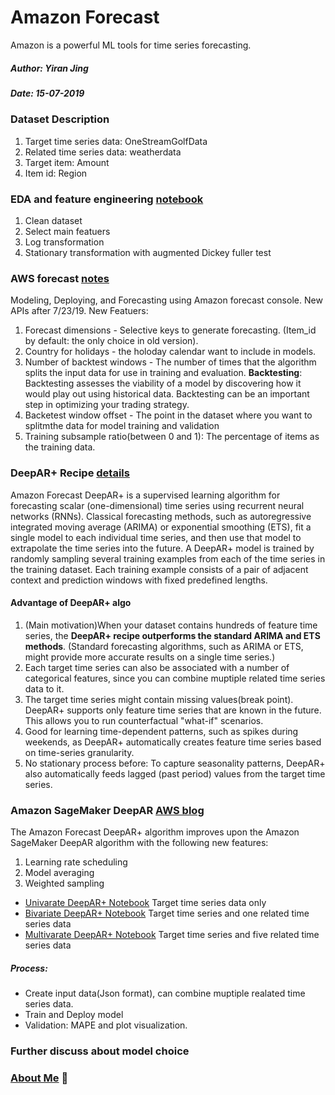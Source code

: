 # Amazon Forecast
Amazon is a powerful ML tools for time series forecasting. 
##### Author: Yiran Jing
##### Date: 15-07-2019
### Dataset Description
1. Target time series data: OneStreamGolfData
2. Related time series data: weatherdata
3. Target item: Amount
4. Item id: Region
### EDA and feature engineering [notebook](https://github.com/YiranJing/BigDataAnalysis/blob/master/AWS_Forecast_GolfwithWeather/notebook/EDA_FeatureEngineer-key_region.ipynb)
1. Clean dataset
2. Select main featuers
3. Log transformation
4. Stationary transformation with augmented Dickey fuller test

### AWS forecast [notes](https://github.com/YiranJing/BigDataAnalysis/blob/master/AWS_Forecast_GolfwithWeather/Amazon_Forecast_notes.pdf)
Modeling, Deploying, and Forecasting using Amazon forecast console.
New APIs after 7/23/19. New Featuers:
1. Forecast dimensions - Selective keys to generate forecasting. (Item_id by default: the only choice in old version).
2. Country for holidays - the holoday calendar want to include in models.
3. Number of backtest windows - The number of times that the algorithm splits the input data for use in training and evaluation. **Backtesting**: Backtesting assesses the viability of a model by discovering how it would play out using historical data. Backtesting can be an important step in optimizing your trading strategy.
4. Backetest window offset - The point in the dataset where you want to splitmthe data for model training and validation
5. Training subsample ratio(between 0 and 1): The percentage of items as the training data. 



### DeepAR+ Recipe [details](https://docs.aws.amazon.com/forecast/latest/dg/aws-forecast-recipe-deeparplus.html#aws-forecast-recipe-deeparplus-how-it-works)
Amazon Forecast DeepAR+ is a supervised learning algorithm for forecasting scalar (one-dimensional) time series using recurrent neural networks (RNNs). Classical forecasting methods, such as autoregressive integrated moving average (ARIMA) or exponential smoothing (ETS), fit a single model to each individual time series, and then use that model to extrapolate the time series into the future. 
A DeepAR+ model is trained by randomly sampling several training examples from each of the time series in the training dataset. Each training example consists of a pair of adjacent context and prediction windows with fixed predefined lengths.
#### Advantage of DeepAR+ algo
1. (Main motivation)When your dataset contains hundreds of feature time series, the **DeepAR+ recipe outperforms the standard ARIMA and ETS methods**. (Standard forecasting algorithms, such as ARIMA or ETS, might provide more accurate results on a single time series.)
2. Each target time series can also be associated with a number of categorical features, since you can combine muptiple related time series data to it. 
3. The target time series might contain missing values(break point). DeepAR+ supports only feature time series that are known in the future. This allows you to run counterfactual "what-if" scenarios.
4. Good for learning time-dependent patterns, such as spikes during weekends, as DeepAR+ automatically creates feature time series based on time-series granularity.
5. No stationary process before: To capture seasonality patterns, DeepAR+ also automatically feeds lagged (past period) values from the target time series. 

### Amazon SageMaker DeepAR [AWS blog](https://aws.amazon.com/blogs/machine-learning/now-available-in-amazon-sagemaker-deepar-algorithm-for-more-accurate-time-series-forecasting/)
The Amazon Forecast DeepAR+ algorithm improves upon the Amazon SageMaker DeepAR algorithm with the following new features:
1. Learning rate scheduling
2. Model averaging
3. Weighted sampling
- [Univarate DeepAR+ Notebook](https://github.com/YiranJing/BigDataAnalysis/blob/master/AWS_Forecast_GolfwithWeather/notebook/Univariate_DeepAR_Train_Deploy_Validation.ipynb) Target time series data only
- [Bivariate DeepAR+ Notebook](https://github.com/YiranJing/BigDataAnalysis/blob/master/AWS_Forecast_GolfwithWeather/notebook/Bivariate_DeepAR_Train_Deploy_Validation.ipynb)  Target time series and one related time series data
- [Multivarate DeepAR+ Notebook](https://github.com/YiranJing/BigDataAnalysis/blob/master/AWS_Forecast_GolfwithWeather/notebook/Multivariate_DeepAR_Train_Deploy_Validation.ipynb) Target time series and five related time series data
##### Process:
- Create input data(Json format), can combine muptiple realated time series data.
- Train and Deploy model
- Validation: MAPE and plot visualization.


### Further discuss about model choice

### [About Me](https://github.com/YiranJing/AboutMe/blob/master/README.md) 🌱
